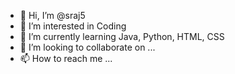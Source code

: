 - 👋 Hi, I’m @sraj5
- 👀 I’m interested in Coding
- 🌱 I’m currently learning Java, Python, HTML, CSS
- 💞️ I’m looking to collaborate on ...
- 📫 How to reach me ...

<!---
sraj5/sraj5 is a ✨ special ✨ repository because its `README.md` (this file) appears on your GitHub profile.
You can click the Preview link to take a look at your changes.
--->
